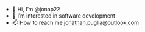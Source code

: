 - 👋 Hi, I’m @jonap22
- 👀 I’m interested in software development
- 📫 How to reach me jonathan.puglla@outlook.com

